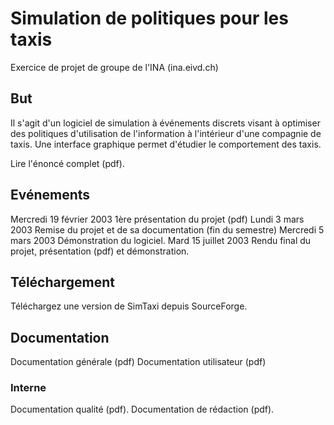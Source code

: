 # Simulation de politiques pour les taxis
Exercice de projet de groupe de l'INA (ina.eivd.ch)

## But
Il s'agit d'un logiciel de simulation à événements discrets visant à optimiser des politiques d'utilisation de l'information à l'intérieur d'une compagnie de taxis. Une interface graphique permet d'étudier le comportement des taxis.

Lire l'énoncé complet (pdf).

## Evénements
Mercredi 19 février 2003
1ère présentation du projet (pdf)
Lundi 3 mars 2003
Remise du projet et de sa documentation (fin du semestre)
Mercredi 5 mars 2003
Démonstration du logiciel.
Mard 15 juillet 2003
Rendu final du projet, présentation (pdf) et démonstration.

## Téléchargement
Téléchargez une version de SimTaxi depuis SourceForge.

## Documentation
Documentation générale (pdf)
Documentation utilisateur (pdf)

### Interne
Documentation qualité (pdf).
Documentation de rédaction (pdf).

